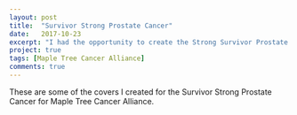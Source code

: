 ```yaml
---
layout: post
title:  "Survivor Strong Prostate Cancer"
date:   2017-10-23
excerpt: "I had the opportunity to create the Strong Survivor Prostate Cancer Manual for Maple Tree Cancer Alliance."
project: true
tags: [Maple Tree Cancer Alliance]
comments: true
---
```


These are some of the covers I created for the Survivor Strong Prostate Cancer for Maple Tree Cancer Alliance. 
